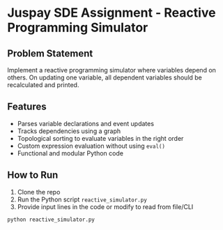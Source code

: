 # Juspay SDE Assignment - Reactive Programming Simulator

## Problem Statement
Implement a reactive programming simulator where variables depend on others. On updating one variable, all dependent variables should be recalculated and printed.

## Features
- Parses variable declarations and event updates
- Tracks dependencies using a graph
- Topological sorting to evaluate variables in the right order
- Custom expression evaluation without using `eval()`
- Functional and modular Python code

## How to Run
1. Clone the repo
2. Run the Python script `reactive_simulator.py`
3. Provide input lines in the code or modify to read from file/CLI

```bash
python reactive_simulator.py
